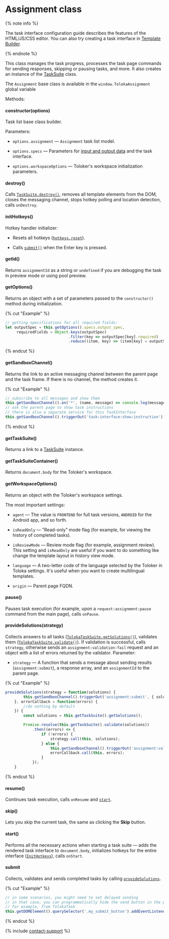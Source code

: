 # Assignment class

{% note info %}

The task interface configuration guide describes the features of the HTML/JS/CSS editor. You can also try creating a task interface in [Template Builder](../../../template-builder/index.md).

{% endnote %}

This class manages the task progress, processes the task page commands for sending responses, skipping or pausing tasks, and more. It also creates an instance of the [TaskSuite](tasksuite.md) class.

The `Assignment` base class is available in the `window.TolokaAssignment` global variable

Methods:

#### constructor(options)

Task list base class builder.

Parameters:

- `options.assignment` — `Assignment` task list model.

- `options.specs` — Parameters for [input and output data](../../../glossary.md#input-output-data) and the task interface.

- `options.workspaceOptions` — Toloker's workspace initialization parameters.

#### destroy()

Calls [`TaskSuite.destroy()`](tasksuite.md#destroy), removes all template elements from the DOM, closes the messaging channel, stops hotkey polling and location detection, calls `onDestroy`.

#### initHotkeys()

Hotkey handler initializer:

- Resets all hotkeys ([`hotkeys.reset`](services.md#reset)).

- Calls [`submit()`](#Submit) when the Enter key is pressed.

#### getId()

Returns `assignmentId` as a string or `undefined` if you are debugging the task in preview mode or using pool preview.

#### getOptions()

Returns an object with a set of parameters passed to the `constructor()` method during initialization.

{% cut "Example" %}

```javascript
// getting specifications for all required fields:
let outputSpec = this.getOptions().specs.output_spec,
     requiredFields = Object.keys(outputSpec)
                            .filter(key => outputSpec[key].required)
                            .reduce((item, key) => (item[key] = outputSpec[key], item), {});
```

{% endcut %}

#### getSandboxChannel()

Returns the link to an active messaging channel between the parent page and the task frame. If there is no channel, the method creates it.

{% cut "Example" %}

```javascript
// subscribe to all messages and show them
this.getSandboxChannel().on('*', (name, message) => console.log(message));
// ask the parent page to show task instructions
// there is also a separate service for this TaskInterface
this.getSandboxChannel().triggerOut('task:interface:show:instruction');
```

{% endcut %}

#### getTaskSuite()

Returns a link to a [TaskSuite](tasksuite.md) instance.

#### getTaskSuiteContainer()

Returns `document.body` for the Toloker's workspace.

#### getWorkspaceOptions()

Returns an object with the Toloker's workspace settings.

The most important settings:

- `agent` — The value is `FRONTEND` for full task versions, `ANDROID` for the Android app, and so forth.

- `isReadOnly` — "Read-only" mode flag (for example, for viewing the history of completed tasks).

- `isReviewMode` — Review mode flag (for example, assignment review). This setting and `isReadOnly` are useful if you want to do something like change the template layout in history view mode.

- `language` — A two-letter code of the language selected by the Toloker in Toloka settings. It's useful when you want to create multilingual templates.

- `origin` — Parent page FQDN.

#### pause()

Pauses task execution (for example, upon a `request:assignment:pause` command from the main page), calls `onPause`.

#### provideSolutions(strategy)

Collects answers to all tasks ([`TolokaTaskSuite.getSolutions()`](tasksuite.md#getSolutions)), validates them ([`TolokaTaskSuite.validate()`](tasksuite.md#validate)). If validation is successful, calls `strategy`, otherwise sends an `assignment:validation:fail` request and an object with a list of errors returned by the validator. Parameter:

- `strategy` — A function that sends a message about sending results (`assignment:submit`), a response array, and an `assignmentId` to the parent page.

{% cut "Example" %}

```javascript
provideSolutions(strategy = function(solutions) {
        this.getSandboxChannel().triggerOut('assignment:submit', { solutions, assignmentId: this.getId() });
    }, errorCallback = function(errors) {
        //do nothing by default
    }) {
        const solutions = this.getTaskSuite().getSolutions();

        Promise.resolve(this.getTaskSuite().validate(solutions))
            .then((errors) => {
                if (!errors) {
                    strategy.call(this, solutions);
                } else {
                    this.getSandboxChannel().triggerOut('assignment:validation:fail', errors);
                    errorCallback.call(this, errors);
                }
            });
    }
```

{% endcut %}

#### resume()

Continues task execution, calls `onResume` and [`start`](#Start).

#### skip()

Lets you skip the current task, the same as clicking the **Skip** button.

#### start()

Performs all the necessary actions when starting a task suite — adds the rendered task interface to `document.body`, initializes hotkeys for the entire interface ([`InitHotkeys`](#InitHotkeys)), calls `onStart`.

#### submit

Collects, validates and sends completed tasks by calling [`provideSolutions`](#ProvideSolutions).

{% cut "Example" %}

```javascript
// in some scenarios, you might need to set delayed sending
// in that case, you can programmatically hide the send button in the project settings
// for example, from TolokaTask
this.getDOMElement().querySelector('.my_submit_button').addEventListener('click', (event) => this.getAssignment().submit());
```

{% endcut %}

{% include [contact-support](../../_includes/contact-support.md) %}